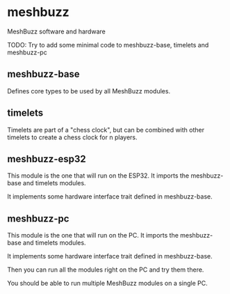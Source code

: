 # meshbuzz
MeshBuzz software and hardware

TODO: Try to add some minimal code to
meshbuzz-base, timelets and meshbuzz-pc

## meshbuzz-base

Defines core types to be used by all MeshBuzz modules.

## timelets

Timelets are part of a "chess clock", but can be combined with
other timelets to create a chess clock for n players.

## meshbuzz-esp32

This module is the one that will run on the ESP32.
It imports the meshbuzz-base and timelets modules.

It implements some hardware interface trait defined in meshbuzz-base.

## meshbuzz-pc

This module is the one that will run on the PC.
It imports the meshbuzz-base and timelets modules.

It implements some hardware interface trait defined in meshbuzz-base.

Then you can run all the modules right on the PC and try them there.

You should be able to run multiple MeshBuzz modules on a single PC. 